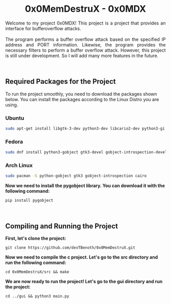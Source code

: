 <div align="center">
    <h1> 0x0MemDestruX - 0x0MDX </h1>
</div>

<p div align="justify">
    <bold> Welcome to my project 0x0MDX! This project is a project that provides an interface for bufferoverflow attacks. </bold>
    <br/> <br/>
    The program performs a buffer overflow attack based on the specified IP address and PORT information. Likewise, the program provides the necessary filters to perform a buffer overflow attack. However, this project is still under development. So I will add many more features in the future.
</p>

<br>

<h2> Required Packages for the Project </h2>

<p>
    To run the project smoothly, you need to download the packages shown below. You can install the packages according to the Linux Distro you are using.
</p> 

<h3> Ubuntu </h3>

```sh
sudo apt-get install libgtk-3-dev python3-dev libcario2-dev python3-gi gir1.2-gtk-3.0 libgirepository1.0-dev
```` 

<h3> Fedora </h3>

```sh
sudo dnf install python3-gobject gtk3-devel gobject-introspection-devel cairo-devel
```

<h3> Arch Linux </h3>

```sh
sudo pacman -S python-gobject gtk3 gobject-introspection cairo
```

<p> <b> Now we need to install the pygobject library. You can download it with the following command: </b></p>

```shell
pip install pygobject
```

<br> 

<h2> Compiling and Running the Project</h2>

<p> <b> First, let's clone the project: </b></p>

```shell
git clone https://github.com/devTBenoth/0x0MemDestruX.git
```

<p> <b> Now we need to compile the c project. Let's go to the src directory and run the following command: </b></p>

```shell
cd 0x0MemDestruX/src && make 
```

<p> <b> We are now ready to run the project! Let's go to the gui directory and run the project: </b></p>

```shell
cd ../gui && python3 main.py
```